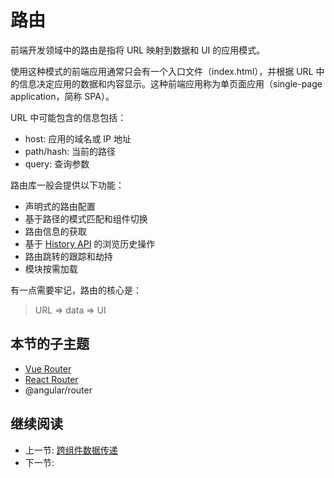 # 路由

前端开发领域中的路由是指将 URL 映射到数据和 UI 的应用模式。

使用这种模式的前端应用通常只会有一个入口文件（index.html），并根据 URL 中的信息决定应用的数据和内容显示。这种前端应用称为单页面应用（single-page application，简称 SPA）。

URL 中可能包含的信息包括：

+ host: 应用的域名或 IP 地址
+ path/hash: 当前的路径
+ query: 查询参数

路由库一般会提供以下功能：

+ 声明式的路由配置
+ 基于路径的模式匹配和组件切换
+ 路由信息的获取
+ 基于 [History API](https://developer.mozilla.org/zh-CN/docs/Web/API/History) 的浏览历史操作
+ 路由跳转的跟踪和劫持
+ 模块按需加载

有一点需要牢记，路由的核心是：

>URL => data => UI

## 本节的子主题

+ [Vue Router](./vue-router.md)
+ [React Router](./react-router.md)
+ @angular/router

## 继续阅读

+ 上一节: [跨组件数据传递](../data-transfer/readme.md)
+ 下一节:
